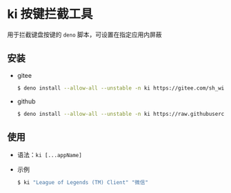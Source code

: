 # ki 按键拦截工具

用于拦截键盘按键的 `deno` 脚本，可设置在指定应用内屏蔽

## 安装

- gitee

  ```bash
  $ deno install --allow-all --unstable -n ki https://gitee.com/sh_winter/key-intercept/raw/v0.1/main.ts
  ```

- github

  ```bash
  $ deno install --allow-all --unstable -n ki https://raw.githubusercontent.com/sh-winter/key-intercept/v0.1/main.ts
  ```

## 使用

- 语法：`ki [...appName]`

- 示例

  ```bash
  $ ki "League of Legends (TM) Client" "微信"
  ```
